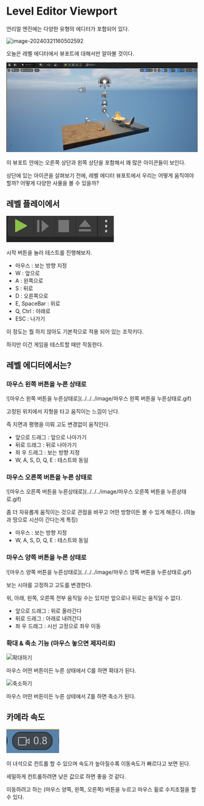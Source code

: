 # Level Editor Viewport

언리얼 엔진에는 다양한 유형의 에디터가 포함되어 있다.

![image-20240321160502592](../../../image/image-20240321160502592.png)

오늘은 레벨 에디터에서 뷰포트에 대해서만 알아볼 것이다.

![image-20240321161005589](../../../image/image-20240321161005589.png)

이 뷰포트 안에는 오른쪽 상단과 왼쪽 상단을 포함해서 꽤 많은 아이콘들이 보인다.

상단에 있는 아이콘을 살펴보기 전에, 레벨 에디터 뷰포트에서 우리는 어떻게 움직여야 할까? 어떻게 다양한 사물을 볼 수 있을까?

## 레벨 플레이에서

![image-20240321161021011](../../../image/image-20240321161021011.png)

시작 버튼을 눌러 테스트를 진행해보자.

- 마우스 : 보는 방향 지정
- W : 앞으로
- A : 왼쪽으로
- S : 뒤로
- D : 오른쪽으로
- E, SpaceBar : 위로
- Q, Ctrl : 아래로
- ESC : 나가기

이 정도는 뭘 하지 않아도 기본적으로 적용 되어 있는 조작키다.

하지만 이건 게임을 테스트할 때만 작동한다.

## 레벨 에디터에서는?

### 마우스 왼쪽 버튼을 누른 상태로

![마우스 왼쪽 버튼을 누른상태로](../../../image/마우스 왼쪽 버튼을 누른상태로.gif)

고정된 위치에서 지형을 타고 움직이는 느낌이 난다.

즉 지면과 평행을 이뤄 고도 변경없이 움직인다.

- 앞으로 드래그 : 앞으로 나아가기
- 뒤로 드래그 : 뒤로 나아가기
- 좌 우 드래그 : 보는 방향 지정
- W, A, S, D, Q, E : 테스트와 동일

### 마우스 오른쪽 버튼을 누른 상태로

![마우스 오른쪽 버튼을 누른상태로](../../../image/마우스 오른쪽 버튼을 누른상태로.gif)

좀 더 자유롭게 움직이는 것으로 관점을 바꾸고 어떤 방향이든 볼 수 있게 해준다. (하늘과 땅으로 시선이 간다는게 특징)

- 마우스 : 보는 방향 지정
- W, A, S, D, Q, E : 테스트와 동일

### 마우스 양쪽 버튼을 누른 상태로

![마우스 양쪽 버튼을 누른상태로](../../../image/마우스 양쪽 버튼을 누른상태로.gif)

보는 시야를 고정하고 고도를 변경한다.

위, 아래, 왼쪽, 오른쪽 전부 움직일 수는 있지만 앞으로나 뒤로는 움직일 수 없다.

- 앞으로 드래그 : 위로 올라간다
- 뒤로 드래그 : 아래로 내려간다
- 좌 우 드래그 : 시선 고정으로 좌우 이동

### 확대 & 축소 기능 (마우스 놓으면 제자리로)

![확대하기](../../../image/확대하기.gif)

마우스 어떤 버튼이든 누른 상태에서 C를 하면 확대가 된다. 

![축소하기](../../../image/축소하기.gif)

마우스 어떤 버튼이든 누른 상테에서 Z를 하면 축소가 된다.

## 카메라 속도

![image-20240321171907858](../../../image/image-20240321171907858.png)

이 녀석으로 컨트롤 할 수 있으며 속도가 높아질수록 이동속도가 빠르다고 보면 된다.

세밀하게 컨트롤하려면 낮은 값으로 하면 좋을 것 같다.

이동하려고 하는 (마우스 양쪽, 왼쪽, 오른쪽) 버튼을 누르고 마우스 휠로 수치조절을 할 수 있다.